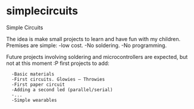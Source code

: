 # simplecircuits
Simple Circuits

The idea is make small projects to learn and have fun with my children. Premises are simple:
      -low cost.
      -No soldering.
      -No programming.

Future projects involving soldering and microcontrollers are expected, but not at this moment :P
first projects to add:
        
      -Basic materials
      -First circuits. Glowies — Throwies
      -First paper circuit
      -Adding a second led (parallel/serial)
      -...
      -Simple wearables

